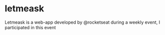 # letmeask
Letmeask is a web-app developed by @rocketseat during a weekly event, I participated in this event
